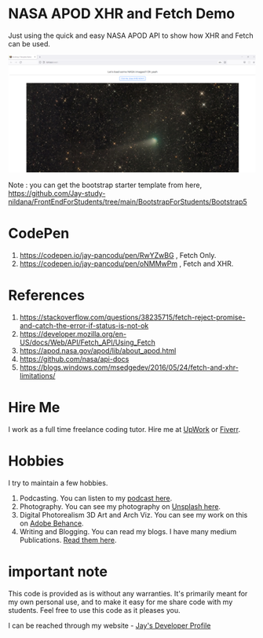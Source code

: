 # NASA APOD XHR and Fetch Demo

Just using the quick and easy NASA APOD API to show how XHR and Fetch can be used.

![image info](bootstrapsite1.png)

Note : you can get the bootstrap starter template from here, https://github.com/Jay-study-nildana/FrontEndForStudents/tree/main/BootstrapForStudents/Bootstrap5

# CodePen

1. https://codepen.io/jay-pancodu/pen/RwYZwBG , Fetch Only.
1. https://codepen.io/jay-pancodu/pen/oNMMwPm , Fetch and XHR.

# References

1. https://stackoverflow.com/questions/38235715/fetch-reject-promise-and-catch-the-error-if-status-is-not-ok
1. https://developer.mozilla.org/en-US/docs/Web/API/Fetch_API/Using_Fetch
1. https://apod.nasa.gov/apod/lib/about_apod.html
1. https://github.com/nasa/api-docs
1. https://blogs.windows.com/msedgedev/2016/05/24/fetch-and-xhr-limitations/

# Hire Me

I work as a full time freelance coding tutor. Hire me at [UpWork](https://www.upwork.com/fl/vijayasimhabr) or [Fiverr](https://www.fiverr.com/jay_codeguy). 

# Hobbies

I try to maintain a few hobbies.

1. Podcasting. You can listen to my [podcast here](https://stories.thechalakas.com/listen-to-podcast/).
1. Photography. You can see my photography on [Unsplash here](https://unsplash.com/@jay_neeruhaaku).
1. Digital Photorealism 3D Art and Arch Viz. You can see my work on this on [Adobe Behance](https://www.behance.net/vijayasimhabr).
1. Writing and Blogging. You can read my blogs. I have many medium Publications. [Read them here](https://medium.com/@vijayasimhabr).

# important note 

This code is provided as is without any warranties. It's primarily meant for my own personal use, and to make it easy for me share code with my students. Feel free to use this code as it pleases you.

I can be reached through my website - [Jay's Developer Profile](https://jay-study-nildana.github.io/developerprofile)
